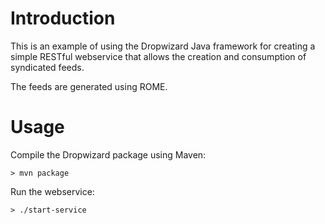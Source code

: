# Introduction

This is an example of using the Dropwizard Java framework for creating a simple RESTful webservice that allows the creation and consumption of syndicated feeds.

The feeds are generated using ROME.

# Usage

Compile the Dropwizard package using Maven:

	> mvn package

Run the webservice:

	> ./start-service